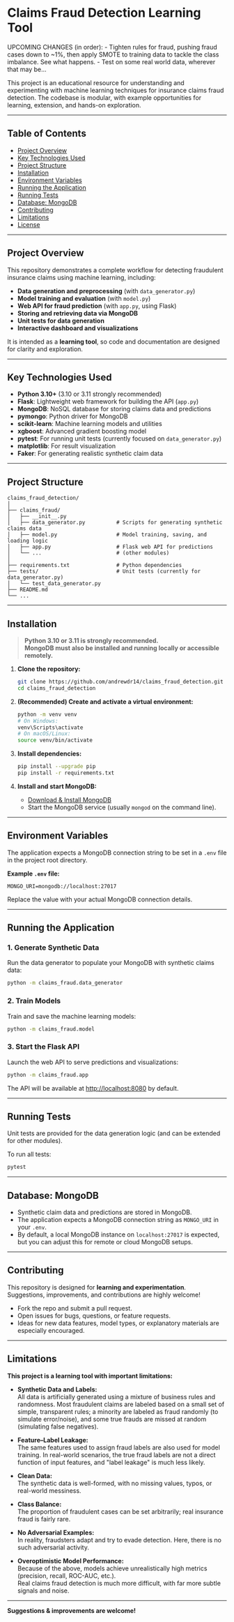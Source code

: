 # Claims Fraud Detection Learning Tool

UPCOMING CHANGES (in order):
    - Tighten rules for fraud, pushing fraud cases down to ~1%, then apply SMOTE to training data to tackle the class            imbalance. See what happens.
    - Test on some real world data, wherever that may be...

This project is an educational resource for understanding and experimenting with machine learning techniques for insurance claims fraud detection. The codebase is modular, with example opportunities for learning, extension, and hands-on exploration.

---

## Table of Contents

- [Project Overview](#project-overview)
- [Key Technologies Used](#key-technologies-used)
- [Project Structure](#project-structure)
- [Installation](#installation)
- [Environment Variables](#environment-variables)
- [Running the Application](#running-the-application)
- [Running Tests](#running-tests)
- [Database: MongoDB](#database-mongodb)
- [Contributing](#contributing)
- [Limitations](#limitations)
- [License](#license)

---

## Project Overview

This repository demonstrates a complete workflow for detecting fraudulent insurance claims using machine learning, including:

- **Data generation and preprocessing** (with `data_generator.py`)
- **Model training and evaluation** (with `model.py`)
- **Web API for fraud prediction** (with `app.py`, using Flask)
- **Storing and retrieving data via MongoDB**
- **Unit tests for data generation**
- **Interactive dashboard and visualizations**

It is intended as a **learning tool**, so code and documentation are designed for clarity and exploration.

---

## Key Technologies Used

- **Python 3.10+** (3.10 or 3.11 strongly recommended)
- **Flask**: Lightweight web framework for building the API (`app.py`)
- **MongoDB**: NoSQL database for storing claims data and predictions
- **pymongo**: Python driver for MongoDB
- **scikit-learn**: Machine learning models and utilities
- **xgboost**: Advanced gradient boosting model
- **pytest**: For running unit tests (currently focused on `data_generator.py`)
- **matplotlib**: For result visualization
- **Faker**: For generating realistic synthetic claim data

---

## Project Structure

```
claims_fraud_detection/
│
├── claims_fraud/                  
│   ├── __init__.py
│   ├── data_generator.py          # Scripts for generating synthetic claims data
│   ├── model.py                   # Model training, saving, and loading logic
│   ├── app.py                     # Flask web API for predictions
│   └── ...                        # (other modules)
│
├── requirements.txt               # Python dependencies
├── tests/                         # Unit tests (currently for data_generator.py)
│   └── test_data_generator.py
├── README.md
└── ...
```

---

## Installation

> **Python 3.10 or 3.11 is strongly recommended.**  
> **MongoDB must also be installed and running locally or accessible remotely.**

1. **Clone the repository:**
    ```bash
    git clone https://github.com/andrewdr14/claims_fraud_detection.git
    cd claims_fraud_detection
    ```

2. **(Recommended) Create and activate a virtual environment:**
    ```bash
    python -m venv venv
    # On Windows:
    venv\Scripts\activate
    # On macOS/Linux:
    source venv/bin/activate
    ```

3. **Install dependencies:**
    ```bash
    pip install --upgrade pip
    pip install -r requirements.txt
    ```

4. **Install and start MongoDB:**
    - [Download & Install MongoDB](https://docs.mongodb.com/manual/installation/)
    - Start the MongoDB service (usually `mongod` on the command line).

---

## Environment Variables

The application expects a MongoDB connection string to be set in a `.env` file in the project root directory.

**Example `.env` file:**
```
MONGO_URI=mongodb://localhost:27017
```
Replace the value with your actual MongoDB connection details.

---

## Running the Application

### 1. Generate Synthetic Data

Run the data generator to populate your MongoDB with synthetic claims data:

```bash
python -m claims_fraud.data_generator
```

### 2. Train Models

Train and save the machine learning models:

```bash
python -m claims_fraud.model
```

### 3. Start the Flask API

Launch the web API to serve predictions and visualizations:

```bash
python -m claims_fraud.app
```
The API will be available at [http://localhost:8080](http://localhost:8080) by default.

---

## Running Tests

Unit tests are provided for the data generation logic (and can be extended for other modules).

To run all tests:
```bash
pytest
```

---

## Database: MongoDB

- Synthetic claim data and predictions are stored in MongoDB.
- The application expects a MongoDB connection string as `MONGO_URI` in your `.env`.
- By default, a local MongoDB instance on `localhost:27017` is expected, but you can adjust this for remote or cloud MongoDB setups.

---

## Contributing

This repository is designed for **learning and experimentation**.  
Suggestions, improvements, and contributions are highly welcome!

- Fork the repo and submit a pull request.
- Open issues for bugs, questions, or feature requests.
- Ideas for new data features, model types, or explanatory materials are especially encouraged.

---

## Limitations

**This project is a learning tool with important limitations:**

- **Synthetic Data and Labels:**  
  All data is artificially generated using a mixture of business rules and randomness. Most fraudulent claims are labeled based on a small set of simple, transparent rules; a minority are labeled as fraud randomly (to simulate error/noise), and some true frauds are missed at random (simulating false negatives).

- **Feature–Label Leakage:**  
  The same features used to assign fraud labels are also used for model training. In real-world scenarios, the true fraud labels are not a direct function of input features, and "label leakage" is much less likely.

- **Clean Data:**  
  The synthetic data is well-formed, with no missing values, typos, or real-world messiness.

- **Class Balance:**  
  The proportion of fraudulent cases can be set arbitrarily; real insurance fraud is fairly rare.

- **No Adversarial Examples:**  
  In reality, fraudsters adapt and try to evade detection. Here, there is no such adversarial activity.

- **Overoptimistic Model Performance:**  
  Because of the above, models achieve unrealistically high metrics (precision, recall, ROC-AUC, etc.).  
  Real claims fraud detection is much more difficult, with far more subtle signals and noise.

---

**Suggestions & improvements are welcome!**
